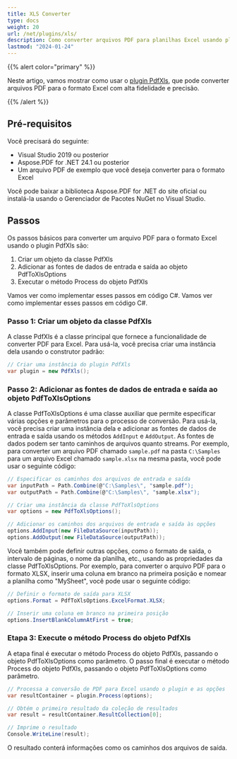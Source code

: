 ```yaml
---
title: XLS Converter
type: docs
weight: 20
url: /net/plugins/xls/
description: Como converter arquivos PDF para planilhas Excel usando plugins Aspose.Pdf
lastmod: "2024-01-24"
---
```


{{% alert color="primary" %}}

Neste artigo, vamos mostrar como usar o [plugin PdfXls](https://products.aspose.org/pdf/net/xls-converter/), que pode converter arquivos PDF para o formato Excel com alta fidelidade e precisão.

{{% /alert %}}

## Pré-requisitos

Você precisará do seguinte:

* Visual Studio 2019 ou posterior
* Aspose.PDF for .NET 24.1 ou posterior
* Um arquivo PDF de exemplo que você deseja converter para o formato Excel

Você pode baixar a biblioteca Aspose.PDF for .NET do site oficial ou instalá-la usando o Gerenciador de Pacotes NuGet no Visual Studio.

## Passos

Os passos básicos para converter um arquivo PDF para o formato Excel usando o plugin PdfXls são:

1. Criar um objeto da classe PdfXls
1. Adicionar as fontes de dados de entrada e saída ao objeto PdfToXlsOptions
1. Executar o método Process do objeto PdfXls

Vamos ver como implementar esses passos em código C#.
Vamos ver como implementar esses passos em código C#.

### Passo 1: Criar um objeto da classe PdfXls

A classe PdfXls é a classe principal que fornece a funcionalidade de converter PDF para Excel. Para usá-la, você precisa criar uma instância dela usando o construtor padrão:

```csharp
// Criar uma instância do plugin PdfXls
var plugin = new PdfXls();
```

### Passo 2: Adicionar as fontes de dados de entrada e saída ao objeto PdfToXlsOptions

A classe PdfToXlsOptions é uma classe auxiliar que permite especificar várias opções e parâmetros para o processo de conversão. Para usá-la, você precisa criar uma instância dela e adicionar as fontes de dados de entrada e saída usando os métodos `AddInput` e `AddOutput`. As fontes de dados podem ser tanto caminhos de arquivos quanto streams. Por exemplo, para converter um arquivo PDF chamado `sample.pdf` na pasta `C:\Samples` para um arquivo Excel chamado `sample.xlsx` na mesma pasta, você pode usar o seguinte código:

```csharp
// Especificar os caminhos dos arquivos de entrada e saída
var inputPath = Path.Combine(@"C:\Samples\", "sample.pdf");
var outputPath = Path.Combine(@"C:\Samples\", "sample.xlsx");

// Criar uma instância da classe PdfToXlsOptions
var options = new PdfToXlsOptions();

// Adicionar os caminhos dos arquivos de entrada e saída às opções
options.AddInput(new FileDataSource(inputPath));
options.AddOutput(new FileDataSource(outputPath));
```
Você também pode definir outras opções, como o formato de saída, o intervalo de páginas, o nome da planilha, etc., usando as propriedades da classe PdfToXlsOptions. Por exemplo, para converter o arquivo PDF para o formato XLSX, inserir uma coluna em branco na primeira posição e nomear a planilha como "MySheet", você pode usar o seguinte código:

```csharp
// Definir o formato de saída para XLSX
options.Format = PdfToXlsOptions.ExcelFormat.XLSX;

// Inserir uma coluna em branco na primeira posição
options.InsertBlankColumnAtFirst = true;
```

### Etapa 3: Execute o método Process do objeto PdfXls

A etapa final é executar o método Process do objeto PdfXls, passando o objeto PdfToXlsOptions como parâmetro.
O passo final é executar o método Process do objeto PdfXls, passando o objeto PdfToXlsOptions como parâmetro.

```csharp
// Processa a conversão de PDF para Excel usando o plugin e as opções
var resultContainer = plugin.Process(options);

// Obtém o primeiro resultado da coleção de resultados
var result = resultContainer.ResultCollection[0];

// Imprime o resultado
Console.WriteLine(result);
```

O resultado conterá informações como os caminhos dos arquivos de saída.
